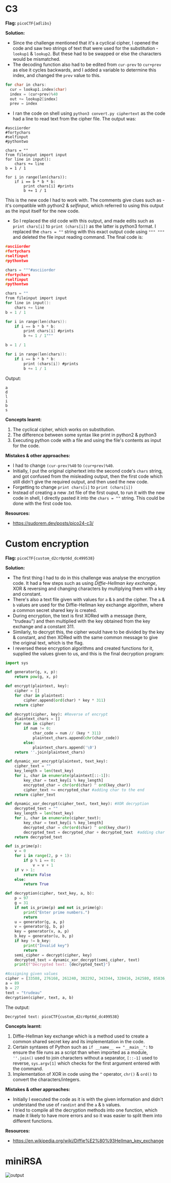 # C3

**Flag:** `picoCTF{adlibs}` 

**Solution:** 
- Since the challenge mentioned that it's a cyclical cipher, I opened the code and saw two strings of text that were used for the substitution - `lookup1` & `lookup2`. But these had to be swapped or else the characters would be mismatched. 
- The decoding function also had to be edited from `cur-prev` to `cur+prev` as else it cycles backwards, and I added a variable to determine this index, and changed the `prev` value to this. 
```c
for char in chars:
  cur = lookup1.index(char)
  index = (cur+prev)%40
  out += lookup2[index]
  prev = index 
```
- I ran the code on shell using `python3 convert.py ciphertext` as the code had a line to read text from the cipher file. The output was: 
```
#asciiorder
#fortychars
#selfinput
#pythontwo

chars = ""
from fileinput import input
for line in input():
    chars += line
b = 1 / 1

for i in range(len(chars)):
    if i == b * b * b:
        print chars[i] #prints
        b += 1 / 1
```
This is the new code I had to work with. The comments give clues such as - it's compatible with python2 & *selfinput*, which referred to using this output as the input itself for the new code.

- So I replaced the old code with this output, and made edits such as `print chars[i]` to `print (chars[i])` as the latter is python3 format. I replaced the `chars = ""` string with this exact output code using `""" """` and deleted the file input reading command. The final code is: 
```c
#asciiorder
#fortychars
#selfinput
#pythontwo

chars = """#asciiorder
#fortychars
#selfinput
#pythontwo

chars = ""
from fileinput import input
for line in input():
    chars += line
b = 1 / 1

for i in range(len(chars)):
    if i == b * b * b:
        print chars[i] #prints
        b += 1 / 1"""

b = 1 / 1

for i in range(len(chars)):
    if i == b * b * b:
        print (chars[i]) #prints
        b += 1 / 1
```

Output:
```
a
d
l
i
b
s
```

**Concepts learnt:**
1. The cyclical cipher, which works on substitution.
2. The difference between some syntax like print in python2 & python3 
3. Executing python code with a file and using the file's contents as input for the code.

**Mistakes & other approaches:**
- I had to change `(cur-prev)%40` to `(cur+prev)%40`.
- Initially, I put the original ciphertext into the second code's `chars` string, and got confused from the misleading output, then the first code which still didn't give the required output, and then used the new code.
- Forgetting to change `print chars[i]` to `print (chars[i])`
- Instead of creating a new .txt file of the first ouput, to run it with the new code in shell, I directly pasted it into the `chars = ""` string. This could be done with the first code too.

**Resources:** 
- https://sudorem.dev/posts/pico24-c3/

# Custom encryption

**Flag:** `picoCTF{custom_d2cr0pt6d_dc499538}`

**Solution:** 
- The first thing I had to do in this challenge was analyse the encryption code. It had a few steps such as using *Diffie-Hellman key exchange*, XOR & reversing and changing characters by multiplying them with a key and constant.
- There's also a text file given with values for `a` & `b` and the cipher. The `a` & `b` values are used for the Diffie-Hellman key exchange algorithm, where  a common secret shared key is created.
- During encryption, the text is first XORed with a message (here, "trudeau") and then multiplied with the key obtained from the key exchange and a constant 311. 
- Similarly, to decrypt this, the cipher would have to be divided by the key & constant, and then XORed with the same common message to give the original text, which is the flag.
- I reversed these encryption algorithms and created functions for it, supplied the values given to us, and this is the final decryption program:
```python
import sys

def generator(g, x, p):
    return pow(g, x, p)

def encrypt(plaintext, key):
    cipher = []
    for char in plaintext:
        cipher.append(ord(char) * key * 311)
    return cipher

def decrypt(cipher, key): #Reverse of encrypt
    plaintext_chars = []
    for num in cipher:
        if num != 0:
            char_code = num // (key * 311)
            plaintext_chars.append(chr(char_code))
        else:
            plaintext_chars.append('\0') 
    return ''.join(plaintext_chars)

def dynamic_xor_encrypt(plaintext, text_key):
    cipher_text = ""
    key_length = len(text_key)
    for i, char in enumerate(plaintext[::-1]):
        key_char = text_key[i % key_length]
        encrypted_char = chr(ord(char) ^ ord(key_char))
        cipher_text += encrypted_char #adding char to the end
    return cipher_text

def dynamic_xor_decrypt(cipher_text, text_key): #XOR decryption
    decrypted_text = ""
    key_length = len(text_key)
    for i, char in enumerate(cipher_text):
        key_char = text_key[i % key_length]
        decrypted_char = chr(ord(char) ^ ord(key_char))
        decrypted_text = decrypted_char + decrypted_text  #adding char to the beginning
    return decrypted_text

def is_prime(p):
    v = 0
    for i in range(2, p + 1):
        if p % i == 0:
            v = v + 1
    if v > 1:
        return False
    else:
        return True

def decryption(cipher, text_key, a, b):
    p = 97
    g = 31
    if not is_prime(p) and not is_prime(g):
        print("Enter prime numbers.")
        return
    u = generator(g, a, p)
    v = generator(g, b, p)
    key = generator(v, a, p)
    b_key = generator(u, b, p)
    if key != b_key:
        print("Invalid key")
        return
    semi_cipher = decrypt(cipher, key)
    decrypted_text = dynamic_xor_decrypt(semi_cipher, text)
    print(f"Decrypted text: {decrypted_text}")

#Assigning given values
cipher = [33588, 276168, 261240, 302292, 343344, 328416, 242580, 85836, 82104, 156744, 0, 309756, 78372, 18660, 253776, 0, 82104, 320952, 3732, 231384, 89568, 100764, 22392, 22392, 63444, 22392, 97032, 190332, 119424, 182868, 97032, 26124, 44784, 63444]
a = 89
b = 27
text = "trudeau"
decryption(cipher, text, a, b)

```

The output: 
```
Decrypted text: picoCTF{custom_d2cr0pt6d_dc499538}
```
 
**Concepts learnt:**
1. Diffie-Hellman key exchange which is a method used to create a common shared secret key and its implementation in the code.
2. Certain syntaxes of Python such as `if __name__ == "__main__":` to ensure the file runs as a script than when imported as a module, `''.join()` used to join characters without a separator, `[::-1]` used to reverse, `sys.argv[1]` which checks for the first argument entered with the command.
3. Implementation of XOR in code using the `^` operator, `chr()` & `ord()` to convert the characters/integers.

**Mistakes & other approaches:**
- Initially I executed the code as it is with the given information and didn't understand the use of `randint` and the `a` & `b` values.
- I tried to compile all the decryption methods into one function, which made it likely to have more errors and so it was easier to split them into different functions.

**Resources:** 
- https://en.wikipedia.org/wiki/Diffie%E2%80%93Hellman_key_exchange

# miniRSA


![output](./output.png)
